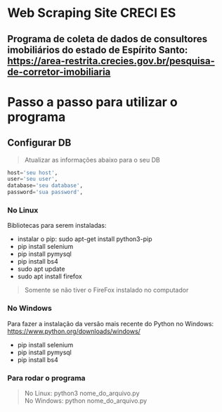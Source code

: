 # Web Scraping Site CRECI ES

## Programa de coleta de dados de consultores imobiliários do estado de Espírito Santo: https://area-restrita.crecies.gov.br/pesquisa-de-corretor-imobiliaria

# Passo a passo para utilizar o programa

## Configurar DB
> Atualizar as informações abaixo para o seu DB
```python
host='seu host',
user='seu user',
database='seu database',
password='sua password',
```

### No Linux
Bibliotecas para serem instaladas:
- instalar o pip: sudo apt-get install python3-pip
- pip install selenium 
- pip install pymysql
- pip install bs4 
- sudo apt update
- sudo apt install firefox 
> Somente se não tiver o FireFox instalado no computador

### No Windows
Para fazer a instalação da versão mais recente do Python no Windows: https://www.python.org/downloads/windows/
- pip install selenium 
- pip install pymysql
- pip install bs4 

### Para rodar o programa
> No Linux: python3 nome_do_arquivo.py <br>
> No Windows: python nome_do_arquivo.py